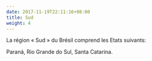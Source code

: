 ```yaml
---
date: 2017-11-19T22:11:16+08:00
title: Sud
weight: 4
---
```


La région « Sud » du Brésil comprend les Etats suivants:

Paraná, Rio Grande do Sul, Santa Catarina.
